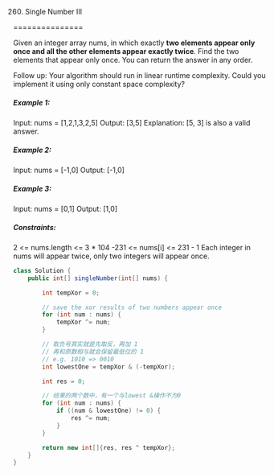260. Single Number III

===============

Given an integer array nums, in which exactly **two elements appear only once and all the other elements appear exactly twice**. Find the two elements that appear only once. You can return the answer in any order.

Follow up: Your algorithm should run in linear runtime complexity. Could you implement it using only constant space complexity?

##### Example 1:

Input: nums = [1,2,1,3,2,5]
Output: [3,5]
Explanation:  [5, 3] is also a valid answer.

##### Example 2:

Input: nums = [-1,0]
Output: [-1,0]

##### Example 3:

Input: nums = [0,1]
Output: [1,0]

##### Constraints:

2 <= nums.length <= 3 * 104
-231 <= nums[i] <= 231 - 1
Each integer in nums will appear twice, only two integers will appear once.

```java
class Solution {
    public int[] singleNumber(int[] nums) {

        int tempXor = 0;

        // save the xor results of two numbers appear once
        for (int num : nums) {
            tempXor ^= num;
        }

        // 取负号其实就是先取反，再加 1
        // 再和原数相与就会保留最低位的 1
        // e.g. 1010 => 0010
        int lowestOne = tempXor & (-tempXor);

        int res = 0;

        // 结果的两个数中，有一个与lowest &操作不为0
        for (int num : nums) {
            if ((num & lowestOne) != 0) {
                res ^= num;
            }
        }

        return new int[]{res, res ^ tempXor};
    }
}
```

